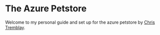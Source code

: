 <!-- @format -->

# The Azure Petstore

Welcome to my personal guide and set up for the azure petstore by [Chris Tremblay](https://chtrembl.github.io/azure-cloud/petstore/).
